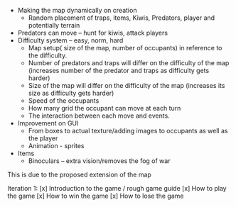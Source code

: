 - Making the map dynamically on creation
  * Random placement of traps, items, Kiwis, Predators, player and potentially terrain
- Predators can move – hunt for kiwis, attack players
- Difficulty system – easy, norm, hard
  * Map setup( size of the map, number of occupants) in reference to the difficulty.
  * Number of predators and traps will differ on the difficulty of the map (increases number of the predator and traps as difficulty gets harder)
  * Size of the map will differ on the difficulty of the map (increases its size as difficulty gets harder) 
  * Speed of the occupants  
  * How many grid the occupant can move at each turn 
  * The interaction between each move and events.  
- Improvement on GUI 
  * From boxes to actual texture/adding images to occupants as well as the player 
  * Animation - sprites 
- Items 
  * Binoculars – extra vision/removes the fog of war 

This is due to the proposed extension of the map 

Iteration 1:
[x] Introduction to the game / rough game guide
[x] How to play the game
[x] How to win the game
[x] How to lose the game
